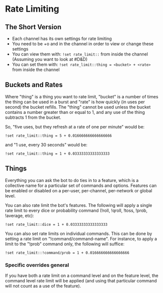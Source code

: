 
# Rate Limiting

## The Short Version

* Each channel has its own settings for rate limiting
* You need to be +o and in the channel in order to view or change these settings
* You can view them with:
  ```!set rate_limit::``` from inside the channel
  (Assuming you want to look at #D&D)
* You can set them with:
  ```!set rate_limit::thing = <bucket> + <rate>``` from inside the channel

## Buckets and Rates

Where "thing" is a thing you want to rate limit, "bucket" is a number of times the thing can be used in a burst and "rate" is how quickly (in uses per second) the bucket refills. The "thing" cannot be used unless the bucket contains a number greater than or equal to 1, and any use of the thing subtracts 1 from the bucket.

So, "five uses, but they refresh at a rate of one per minute" would be:

  ```!set rate_limit::thing = 5 + 0.016666666666666666```

and "1 use, every 30 seconds" would be:

  ```!set rate_limit::thing = 1 + 0.03333333333333333```

## Things

Everything you can ask the bot to do ties in to a feature, which is a collective name for a particular set of commands and options. Features can be enabled or disabled on a per-user, per-channel, per-network or global level. 

You can also rate limit the bot's features. The following will apply a single rate limit to every dice or probability command (!roll, !qroll, !toss, !prob, !average, etc):

  ```!set rate_limit::dice = 1 + 0.03333333333333333```

You can also set rate limits on individual commands. This can be done by setting a rate limit on "!command/command-name". For instance, to apply a limit to the "!prob" command only, the following will suffice:

  ```!set rate_limit::!command/prob = 1 + 0.016666666666666666```

### Specific overrides general

If you have both a rate limit on a command level and on the feature level, the command level rate limit will be applied (and using that particular command will not count as a use of the feature).
